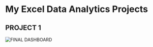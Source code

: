 # My Excel Data Analytics Projects  

## PROJECT 1  
![FINAL DASHBOARD](https://github.com/user-attachments/assets/117d4d91-f19a-4ebc-af06-8cab879450c2)


